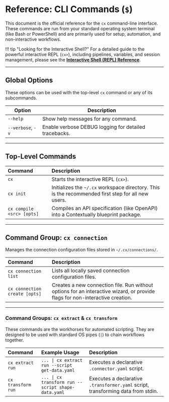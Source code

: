 # Reference: CLI Commands (`$`)

This document is the official reference for the `cx` command-line interface. These commands are run from your standard operating system terminal (like Bash or PowerShell) and are primarily used for setup, automation, and non-interactive workflows.

!!! tip "Looking for the Interactive Shell?"
For a detailed guide to the powerful interactive REPL (`cx>`), including pipelines, variables, and session management, please see the [**Interactive Shell (REPL) Reference**](repl.md).

---

## Global Options

These options can be used with the top-level `cx` command or any of its subcommands.

| Option            | Description                                           |
| ----------------- | ----------------------------------------------------- |
| `--help`          | Show help messages for any command.                   |
| `--verbose`, `-v` | Enable verbose DEBUG logging for detailed tracebacks. |

---

## Top-Level Commands

| Command                   | Description                                                                                        |
| :------------------------ | :------------------------------------------------------------------------------------------------- |
| `cx`                      | Starts the interactive REPL (`cx>`).                                                               |
| `cx init`                 | Initializes the `~/.cx` workspace directory. This is the recommended first step for all new users. |
| `cx compile <src> [opts]` | Compiles an API specification (like OpenAPI) into a Contextually blueprint package.                |

---

## Command Group: `cx connection`

Manages the connection configuration files stored in `~/.cx/connections/`.

| Command                       | Description                                                                                                                  |
| :---------------------------- | :--------------------------------------------------------------------------------------------------------------------------- |
| `cx connection list`          | Lists all locally saved connection configuration files.                                                                      |
| `cx connection create [opts]` | Creates a new connection file. Run without options for an interactive wizard, or provide flags for non-interactive creation. |

---

### Command Groups: `cx extract` & `cx transform`

These commands are the workhorses for automated scripting. They are designed to be used with standard OS pipes (`|`) to chain workflows together.

| Command            | Example Usage                                      | Description                                                                      |
| :----------------- | :------------------------------------------------- | :------------------------------------------------------------------------------- |
| `cx extract run`   | `... \| cx extract run --script get-data.yaml`     | Executes a declarative `.connector.yaml` script.                                 |
| `cx transform run` | `... \| cx transform run --script shape-data.yaml` | Executes a declarative `.transformer.yaml` script, transforming data from stdin. |
